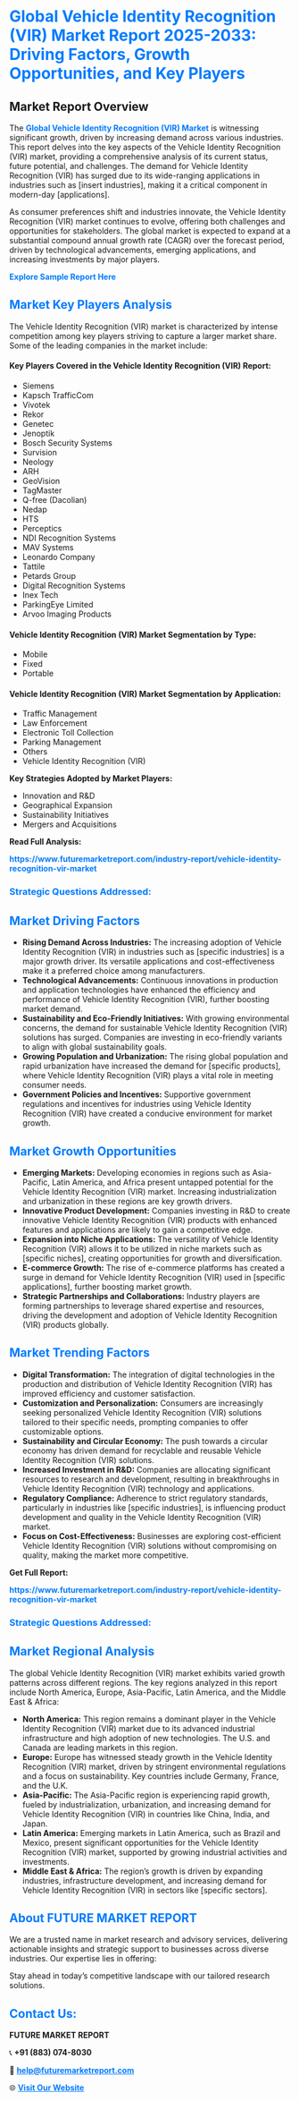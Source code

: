 <h1 style="color: #007BFF;">Global Vehicle Identity Recognition (VIR) Market Report 2025-2033: Driving Factors, Growth Opportunities, and Key Players</h1>

<section id="overview">
<h2>Market Report Overview</h2>
<p>The <a href="https://www.futuremarketreport.com/industry-report/vehicle-identity-recognition-vir-market" style="color: #007BFF; text-decoration: none;"><strong>Global Vehicle Identity Recognition (VIR) Market</strong></a> is witnessing significant growth, driven by increasing demand across various industries. This report delves into the key aspects of the Vehicle Identity Recognition (VIR) market, providing a comprehensive analysis of its current status, future potential, and challenges. The demand for Vehicle Identity Recognition (VIR) has surged due to its wide-ranging applications in industries such as [insert industries], making it a critical component in modern-day [applications].</p>
<p>As consumer preferences shift and industries innovate, the Vehicle Identity Recognition (VIR) market continues to evolve, offering both challenges and opportunities for stakeholders. The global market is expected to expand at a substantial compound annual growth rate (CAGR) over the forecast period, driven by technological advancements, emerging applications, and increasing investments by major players.</p>
</section>

<section id="overview">
<p><a href="https://www.futuremarketreport.com/request-sample/reportId=120632" style="color: #007BFF; text-decoration: none;"><strong>Explore Sample Report Here</strong></a></p>
</section>

<section id="key-players">
<h2 style="color: #007BFF;">Market Key Players Analysis</h2>
<p>The Vehicle Identity Recognition (VIR) market is characterized by intense competition among key players striving to capture a larger market share. Some of the leading companies in the market include:</p>
<h4>Key Players Covered in the Vehicle Identity Recognition (VIR) Report:</h4>
<ul><li>Siemens</li><li>Kapsch TrafficCom</li><li>Vivotek</li><li>Rekor</li><li>Genetec</li><li>Jenoptik</li><li>Bosch Security Systems</li><li>Survision</li><li>Neology</li><li>ARH</li><li>GeoVision</li><li>TagMaster</li><li>Q-free (Dacolian)</li><li>Nedap</li><li>HTS</li><li>Perceptics</li><li>NDI Recognition Systems</li><li>MAV Systems</li><li>Leonardo Company</li><li>Tattile</li><li>Petards Group</li><li>Digital Recognition Systems</li><li>Inex Tech</li><li>ParkingEye Limited</li><li>Arvoo Imaging Products</li></ul>
<h4>Vehicle Identity Recognition (VIR) Market Segmentation by Type:</h4>
<ul><li>Mobile</li><li>Fixed</li><li>Portable</li></ul>

<h4>Vehicle Identity Recognition (VIR) Market Segmentation by Application:</h4>
<ul><li>Traffic Management</li><li>Law Enforcement</li><li>Electronic Toll Collection</li><li>Parking Management</li><li>Others</li><li>Vehicle Identity Recognition (VIR)</li></ul>
<p><strong>Key Strategies Adopted by Market Players:</strong></p>
<ul>
<li>Innovation and R&D</li>
<li>Geographical Expansion</li>
<li>Sustainability Initiatives</li>
<li>Mergers and Acquisitions</li>
</ul>
</section>

<section>
<p><strong>Read Full Analysis: </strong></p><a href="https://www.futuremarketreport.com/industry-report/vehicle-identity-recognition-vir-market" style="color: #007BFF; text-decoration: none;"><strong>https://www.futuremarketreport.com/industry-report/vehicle-identity-recognition-vir-market</strong></a>
<h3 style="color: #007BFF;">Strategic Questions Addressed:</h3>
</section>

<section id="driving-factors">
<h2 style="color: #007BFF;">Market Driving Factors</h2>
<ul>
<li><strong>Rising Demand Across Industries:</strong> The increasing adoption of Vehicle Identity Recognition (VIR) in industries such as [specific industries] is a major growth driver. Its versatile applications and cost-effectiveness make it a preferred choice among manufacturers.</li>
<li><strong>Technological Advancements:</strong> Continuous innovations in production and application technologies have enhanced the efficiency and performance of Vehicle Identity Recognition (VIR), further boosting market demand.</li>
<li><strong>Sustainability and Eco-Friendly Initiatives:</strong> With growing environmental concerns, the demand for sustainable Vehicle Identity Recognition (VIR) solutions has surged. Companies are investing in eco-friendly variants to align with global sustainability goals.</li>
<li><strong>Growing Population and Urbanization:</strong> The rising global population and rapid urbanization have increased the demand for [specific products], where Vehicle Identity Recognition (VIR) plays a vital role in meeting consumer needs.</li>
<li><strong>Government Policies and Incentives:</strong> Supportive government regulations and incentives for industries using Vehicle Identity Recognition (VIR) have created a conducive environment for market growth.</li>
</ul>
</section>

<section id="growth-opportunities">
<h2 style="color: #007BFF;">Market Growth Opportunities</h2>
<ul>
<li><strong>Emerging Markets:</strong> Developing economies in regions such as Asia-Pacific, Latin America, and Africa present untapped potential for the Vehicle Identity Recognition (VIR) market. Increasing industrialization and urbanization in these regions are key growth drivers.</li>
<li><strong>Innovative Product Development:</strong> Companies investing in R&D to create innovative Vehicle Identity Recognition (VIR) products with enhanced features and applications are likely to gain a competitive edge.</li>
<li><strong>Expansion into Niche Applications:</strong> The versatility of Vehicle Identity Recognition (VIR) allows it to be utilized in niche markets such as [specific niches], creating opportunities for growth and diversification.</li>
<li><strong>E-commerce Growth:</strong> The rise of e-commerce platforms has created a surge in demand for Vehicle Identity Recognition (VIR) used in [specific applications], further boosting market growth.</li>
<li><strong>Strategic Partnerships and Collaborations:</strong> Industry players are forming partnerships to leverage shared expertise and resources, driving the development and adoption of Vehicle Identity Recognition (VIR) products globally.</li>
</ul>
</section>

<section id="trending-factors">
<h2 style="color: #007BFF;">Market Trending Factors</h2>
<ul>
<li><strong>Digital Transformation:</strong> The integration of digital technologies in the production and distribution of Vehicle Identity Recognition (VIR) has improved efficiency and customer satisfaction.</li>
<li><strong>Customization and Personalization:</strong> Consumers are increasingly seeking personalized Vehicle Identity Recognition (VIR) solutions tailored to their specific needs, prompting companies to offer customizable options.</li>
<li><strong>Sustainability and Circular Economy:</strong> The push towards a circular economy has driven demand for recyclable and reusable Vehicle Identity Recognition (VIR) solutions.</li>
<li><strong>Increased Investment in R&D:</strong> Companies are allocating significant resources to research and development, resulting in breakthroughs in Vehicle Identity Recognition (VIR) technology and applications.</li>
<li><strong>Regulatory Compliance:</strong> Adherence to strict regulatory standards, particularly in industries like [specific industries], is influencing product development and quality in the Vehicle Identity Recognition (VIR) market.</li>
<li><strong>Focus on Cost-Effectiveness:</strong> Businesses are exploring cost-efficient Vehicle Identity Recognition (VIR) solutions without compromising on quality, making the market more competitive.</li>
</ul>
</section>

<section>
<p><strong>Get Full Report: </strong></p><a href="https://www.futuremarketreport.com/industry-report/vehicle-identity-recognition-vir-market" style="color: #007BFF; text-decoration: none;"><strong>https://www.futuremarketreport.com/industry-report/vehicle-identity-recognition-vir-market</strong></a>
<h3 style="color: #007BFF;">Strategic Questions Addressed:</h3>
</section>


<section id="regional-analysis">
<h2 style="color: #007BFF;">Market Regional Analysis</h2>
<p>The global Vehicle Identity Recognition (VIR) market exhibits varied growth patterns across different regions. The key regions analyzed in this report include North America, Europe, Asia-Pacific, Latin America, and the Middle East & Africa:</p>
<ul>
<li><strong>North America:</strong> This region remains a dominant player in the Vehicle Identity Recognition (VIR) market due to its advanced industrial infrastructure and high adoption of new technologies. The U.S. and Canada are leading markets in this region.</li>
<li><strong>Europe:</strong> Europe has witnessed steady growth in the Vehicle Identity Recognition (VIR) market, driven by stringent environmental regulations and a focus on sustainability. Key countries include Germany, France, and the U.K.</li>
<li><strong>Asia-Pacific:</strong> The Asia-Pacific region is experiencing rapid growth, fueled by industrialization, urbanization, and increasing demand for Vehicle Identity Recognition (VIR) in countries like China, India, and Japan.</li>
<li><strong>Latin America:</strong> Emerging markets in Latin America, such as Brazil and Mexico, present significant opportunities for the Vehicle Identity Recognition (VIR) market, supported by growing industrial activities and investments.</li>
<li><strong>Middle East & Africa:</strong> The region’s growth is driven by expanding industries, infrastructure development, and increasing demand for Vehicle Identity Recognition (VIR) in sectors like [specific sectors].</li>
</ul>
</section>

<footer>
<h2 style="color: #007BFF;">About FUTURE MARKET REPORT</h2>
<p>We are a trusted name in market research and advisory services, delivering actionable insights and strategic support to businesses across diverse industries. Our expertise lies in offering:</p>

<p>Stay ahead in today’s competitive landscape with our tailored research solutions.</p>

<h2 style="color: #007BFF;">Contact Us:</h2>
<p><strong>FUTURE MARKET REPORT</strong></p>
<p>📞 <strong>+91 (883) 074-8030</strong></p>
<p>📧 <strong><a href="mailto:help@futuremarketreport.com" style="color: #007BFF;">help@futuremarketreport.com</a></strong></p>
<p>🌐 <strong><a href="https://www.futuremarketreport.com/" style="color: #007BFF;">Visit Our Website</a></strong></p>
</footer>